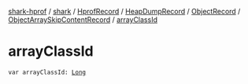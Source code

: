 [shark-hprof](../../../../../index.md) / [shark](../../../../index.md) / [HprofRecord](../../../index.md) / [HeapDumpRecord](../../index.md) / [ObjectRecord](../index.md) / [ObjectArraySkipContentRecord](index.md) / [arrayClassId](./array-class-id.md)

# arrayClassId

`var arrayClassId: `[`Long`](https://kotlinlang.org/api/latest/jvm/stdlib/kotlin/-long/index.html)